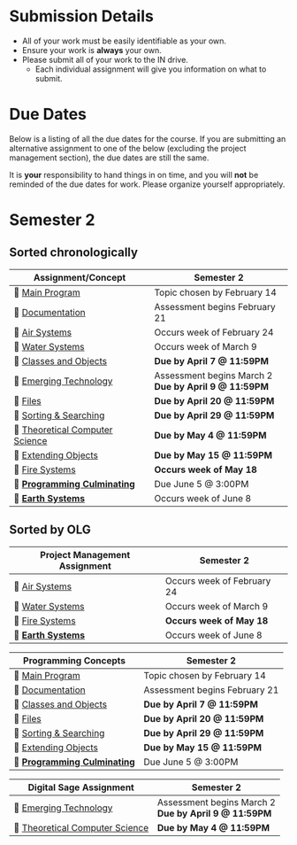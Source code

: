 # Submission Details
* All of your work must be easily identifiable as your own.
* Ensure your work is **always** your own.
* Please submit all of your work to the IN drive.  
  * Each individual assignment will give you information on what to submit.

# Due Dates
Below is a listing of all the due dates for the course.  If you are submitting an alternative assignment to one of the below (excluding the project management section), the due dates are still the same.  

It is **your** responsibility to hand things in on time, and you will **not** be reminded of the due dates for work.  Please organize yourself appropriately.

# Semester 2
## Sorted chronologically
| Assignment/Concept                                                       |            Semester 2          |
| -----------------------------------------------------------------------  | ------------------------------ |
| &#x1F4D8; [Main Program](./Main-Program)                                 | Topic chosen by February 14    |
| &#x1F4D8; [Documentation](./Documentation)                               | Assessment begins February 21  |
| &#x1F4D9; [Air Systems](./Air-Systems)                                   | Occurs week of February 24     |
| &#x1F4D9; [Water Systems](./Water-Systems)                               | Occurs week of March 9         |
| &#x1F4D8; [Classes and Objects](./Objects)                               | **Due by April 7 @ 11:59PM**   |
| &#x1F4D7; [Emerging Technology](./Emerging-Technology)                   | Assessment begins March 2 <br/> **Due by April 9 @ 11:59PM**  |
| &#x1F4D8; [Files](#)                                                     | **Due by April 20 @ 11:59PM**  |
| &#x1F4D8; [Sorting & Searching](#)                                       | **Due by April 29 @ 11:59PM**  |
| &#x1F4D7; [Theoretical Computer Science](./Theoretical-Computer-Science) | **Due by May 4 @ 11:59PM**     |
| &#x1F4D8; [Extending Objects](#)                                         | **Due by May 15 @ 11:59PM**    |
| &#x1F4D9; [Fire Systems](./Fire-Systems)                                 | **Occurs week of May 18**      |
| &#x1F4D8; [**Programming Culminating**](./Programming-Culminating)       | Due June 5 @ 3:00PM            |
| &#x1F4D9; [**Earth Systems**](./Earth-Systems)                           | Occurs week of June 8          |

## Sorted by OLG
| Project Management Assignment                                            |            Semester 2          |
| -----------------------------------------------------------------------  | ------------------------------ |
| &#x1F4D9; [Air Systems](./Air-Systems)                                   | Occurs week of February 24     |
| &#x1F4D9; [Water Systems](./Water-Systems)                               | Occurs week of March 9        |
| &#x1F4D9; [Fire Systems](./Fire-Systems)                                 | **Occurs week of May 18**      |
| &#x1F4D9; [**Earth Systems**](./Earth-Systems)                           | Occurs week of June 8          |

| Programming Concepts                                                     |            Semester 2          |
| -----------------------------------------------------------------------  | ------------------------------ |
| &#x1F4D8; [Main Program](./Main-Program)                                 | Topic chosen by February 14    |
| &#x1F4D8; [Documentation](./Documentation)                               | Assessment begins February 21  |
| &#x1F4D8; [Classes and Objects](./Objects)                               | **Due by April 7 @ 11:59PM**  |
| &#x1F4D8; [Files](#)                                                     | **Due by April 20 @ 11:59PM**  |
| &#x1F4D8; [Sorting & Searching](#)                                       | **Due by April 29 @ 11:59PM**  |
| &#x1F4D8; [Extending Objects](#)                                         | **Due by May 15 @ 11:59PM**  |
| &#x1F4D8; [**Programming Culminating**](./Programming-Culminating)       | Due June 5 @ 3:00PM            |

| Digital Sage Assignment                                                  |            Semester 2          |
| -----------------------------------------------------------------------  | ------------------------------ |
| &#x1F4D7; [Emerging Technology](./Emerging-Technology)                   | Assessment begins March 2 <br/> **Due by April 9 @ 11:59PM**  |
| &#x1F4D7; [Theoretical Computer Science](./Theoretical-Computer-Science) | **Due by May 4 @ 11:59PM**  |